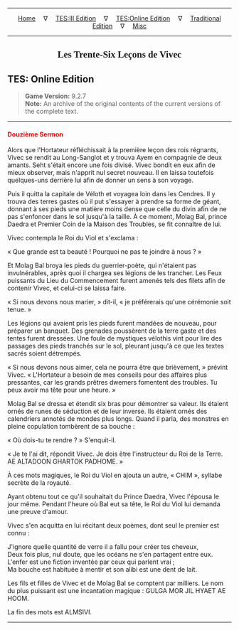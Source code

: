 
---

<!-- Jekyll Page Links -->

<center>
<a href="../../../../index.html">Home</a>
&emsp;&nabla;&emsp;
<a href="../../../index-tes3.html">TES:III Edition</a>
&emsp;&nabla;&emsp;
<a href="../../../index-teso.html">TES:Online Edition</a>
&emsp;&nabla;&emsp;
<a href="../../../index-traditional.html">Traditional Edition</a>
&emsp;&nabla;&emsp;
<a href="../../../index-misc.html">Misc</a>
</center>

<!-- Markdown Body Below: -->

---

<center>
<h2><span style="font-family:Georgia">Les Trente-Six Leçons de Vivec</span></h2>
</center>

## TES: Online Edition

> __Game Version:__ 9.2.7\
> __Note:__ An archive of the original contents of the current versions of the complete text.

---

#### <span style="color:red">Douzième Sermon</span>

Alors que l'Hortateur réfléchissait à la première leçon des rois régnants, Vivec se rendit au Long-Sanglot et y trouva Ayem en compagnie de deux amants. Seht s'était encore une fois divisé. Vivec bondit en eux afin de mieux observer, mais n'apprit nul secret nouveau. Il en laissa toutefois quelques-uns derrière lui afin de donner un sens à son voyage.

Puis il quitta la capitale de Véloth et voyagea loin dans les Cendres. Il y trouva des terres gastes où il put s'essayer à prendre sa forme de géant, donnant à ses pieds une matière moins dense que celle du divin afin de ne pas s'enfoncer dans le sol jusqu'à la taille. À ce moment, Molag Bal, prince Daedra et Premier Coin de la Maison des Troubles, se fit connaître de lui.

Vivec contempla le Roi du Viol et s'exclama :

« Que grande est ta beauté ! Pourquoi ne pas te joindre à nous ? »

Et Molag Bal broya les pieds du guerrier-poète, qui n'étaient pas invulnérables, après quoi il chargea ses légions de les trancher. Les Feux puissants du Lieu du Commencement furent amenés tels des filets afin de contenir Vivec, et celui-ci se laissa faire.

« Si nous devons nous marier, » dit-il, « je préférerais qu'une cérémonie soit tenue. »

Les légions qui avaient pris les pieds furent mandées de nouveau, pour préparer un banquet. Des grenades poussèrent de la terre gaste et des tentes furent dressées. Une foule de mystiques vélothis vint pour lire des passages des pieds tranchés sur le sol, pleurant jusqu'à ce que les textes sacrés soient détrempés.

« Si nous devons nous aimer, cela ne pourra être que brièvement, » prévint Vivec. « L'Hortateur a besoin de mes conseils pour des affaires plus pressantes, car les grands prêtres dwemers fomentent des troubles. Tu peux avoir ma tête pour une heure. »

Molag Bal se dressa et étendit six bras pour démontrer sa valeur. Ils étaient ornés de runes de séduction et de leur inverse. Ils étaient ornés des calendriers annotés de mondes plus longs. Quand il parla, des monstres en pleine copulation tombèrent de sa bouche :

« Où dois-tu te rendre ? » S'enquit-il.

« Je te l'ai dit, répondit Vivec. Je dois être l'instructeur du Roi de la Terre. AE ALTADOON GHARTOK PADHOME. »

À ces mots magiques, le Roi du Viol en ajouta un autre, « CHIM », syllabe secrète de la royauté.

Ayant obtenu tout ce qu'il souhaitait du Prince Daedra, Vivec l'épousa le jour même. Pendant l'heure où Bal eut sa tête, le Roi du Viol lui demanda une preuve d'amour.

Vivec s'en acquitta en lui récitant deux poèmes, dont seul le premier est connu :

J'ignore quelle quantité de verre il a fallu pour créer tes cheveux,\
Deux fois plus, nul doute, que les océans ne s'en partagent entre eux.\
L'enfer est une fiction inventée par ceux qui parlent vrai ;\
Ma bouche est habituée à mentir et son alibi est une dent de lait.

Les fils et filles de Vivec et de Molag Bal se comptent par milliers. Le nom du plus puissant est une incantation magique : GULGA MOR JIL HYAET AE HOOM.

La fin des mots est ALMSIVI.

---

